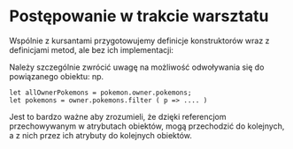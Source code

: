 # Postępowanie w trakcie warsztatu

Wspólnie z kursantami przygotowujemy definicje konstruktorów wraz z definicjami metod, ale bez ich implementacji:

Należy szczególnie zwrócić uwagę na możliwość odwoływania się do powiązanego obiektu:
np. 
```
let allOwnerPokemons = pokemon.owner.pokemons;
let pokemons = owner.pokemons.filter ( p => .... )
```

Jest to bardzo ważne aby zrozumieli, że dzięki referencjom przechowywanym w atrybutach obiektów, mogą przechodzić do kolejnych, a z nich przez ich atrybuty do kolejnych obiektów.